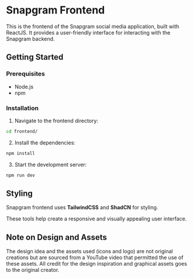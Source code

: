 # Snapgram Frontend

This is the frontend of the Snapgram social media application, built with ReactJS. It provides a user-friendly interface for interacting with the Snapgram backend.

## Getting Started

### Prerequisites

- Node.js
- npm

### Installation

1. Navigate to the frontend directory:
  
  ```bash
  cd frontend/
  ```
  
2. Install the dependencies:
  
  ```bash
  npm install
  ```
  
3. Start the development server:
  
  ```bash
  npm run dev
  ```
  

## Styling

Snapgram frontend uses **TailwindCSS** and **ShadCN** for styling.

These tools help create a responsive and visually appealing user interface.

## Note on Design and Assets

The design idea and the assets used (icons and logo) are not original creations but are sourced from a YouTube video that permitted the use of these assets. All credit for the design inspiration and graphical assets goes to the original creator.  

